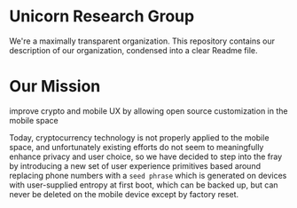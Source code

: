 # Unicorn Research Group
We're a maximally transparent organization.  This repository contains our description of our organization, condensed into a clear Readme file.  

# Our Mission
improve crypto and mobile UX by allowing open source customization in the mobile space


Today, cryptocurrency technology is not properly applied to the mobile space, and unfortunately existing efforts do not seem to meaningfully enhance privacy and user choice, so we have decided to step into the fray by introducing a new set of user experience primitives based around replacing phone numbers with a `seed phrase` which is generated on devices with user-supplied entropy at first boot, which can be backed up, but can never be deleted on the mobile device except by factory reset.




